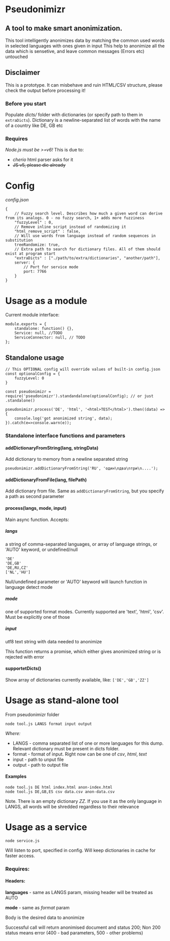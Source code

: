# Pseudonimizr

## A tool to make smart anonimization.

This tool intelligently anonimizes data by matching the common used words in selected languages with ones given in input
This help to anonimize all the data which is sensetive, and leave common messages (Errors etc) untouched

## Disclaimer

This is a prototype. It can misbehave and ruin HTML/CSV structure, please check the output before processing it!

### Before you start

Populate *dicts/* folder with dictionaries (or specify path to them in `extraDicts`). 
Dictionary is a newline-separated list of words with the name of a country like DE, GB etc

### Requires

*Node.js must be >=v6!* 
This is due to:

* *cherio* html parser asks for it
* ~~JS v5, please die already~~


# Config

*config.json*
```
{
    // Fuzzy search level. Describes how much a given word can derive from its analogs. 0 - no fuzzy search, 1+ adds more fuzziness
    "fuzzyLevel" : 0,
    // Remove inline script instead of randomizing it
    "html_remove_script" : false,
    // Will use words from language instead of random sequences in substitution
    treeRandomize: true,
    // Extra path to search for dictionary files. All of them should exist at program start
    "extraDicts" : ["./path/to/extra/dictionaries", "another/path"],
    server: {
        // Port for service mode
        port: 7766
    }
}

```

# Usage as a module

Current module interface:
```
module.exports = {
    standalone: function() {},
    Service: null, //TODO
    ServiceConnector: null, // TODO
};
```

## Standalone usage

```
// This OPTIONAL config will override values of built-in config.json
const optionalConfig = {
    fuzzyLevel: 0
}

const pseudonimizr = require('pseudonimizr').standandalone(optionalConfig); // or just .standalone()

pseudonimizr.process('DE', 'html', '<html>TEST</html>').then((data) => {
    console.log('got anonimized string', data);
}).catch(e=>console.warn(e));

```

### Standalone interface functions and parameters

#### addDictionaryFromString(lang, stringData)
Add dictionary to memory from a newline separated string
```
pseudonimizr.addDictionaryFromString('RU', 'один\nдва\nтри\n....');
```
####  addDictionaryFromFile(lang, filePath)
Add dictionary from file. Same as `addDictionaryFromString`, but you specify a path as second parameter

#### process(langs, mode, input)
Main async function. Accepts:
##### langs
a string of comma-separated languages, or array of language strings, or 'AUTO' keyword, or undefined/null
```
'DE'
'DE,GB'
'DE,RU,CZ'
['NL','HU']
```

Null/undefined parameter or 'AUTO' keyword will launch function in language detect mode
##### mode
one of supported format modes. Currently supported are 'text', 'html', 'csv'. Must be explicitly one of those
##### input
utf8 text string with data needed to anonimize

This function returns a promise, which either gives anonimized string or is rejected with error

#### supportetDicts()
Show array of dictionaries currently available, like: `['DE','GB','ZZ']`



# Usage as stand-alone tool

From pseudonimizr folder

```
node tool.js LANGS format input output

```

*Where:*
* LANGS - comma separated list of one or more languages for this dump. Relevant dictionary must be present in dicts folder.
* format - format of input. Right now can be one of *csv*, *html*, *text*
* input - path to unput file
* output - path to output file

#### Examples

```
node tool.js DE html index.html anon-index.html
node tool.js DE,GB,ES csv data.csv anon-data.csv

```

Note. There is an empty dictionary *ZZ*. If you use it as the only language in LANGS, all words will be shredded regardless to their relevance

# Usage as a service

```
node service.js
```

Will listen to port, specified in config. Will keep dictionaries in cache for faster access.
### Requires:
#### Headers: 
**languages** - same as LANGS param, missing header will be treated as AUTO

**mode** - same as *format* param

Body is the desired data to anonimize

Successful call will return anonimised document and status 200;
Non 200 status means error (400 - bad parameters, 500 - other problems)
